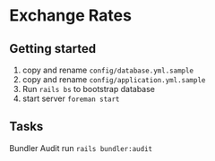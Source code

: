 # Exchange Rates

## Getting started

1. copy and rename `config/database.yml.sample`
2. copy and rename `config/application.yml.sample`
3. Run `rails bs` to bootstrap database
4. start server `foreman start`

## Tasks

Bundler Audit run `rails bundler:audit`
